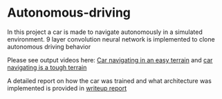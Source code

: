 # Autonomous-driving


In this project a car is made to navigate autonomously in a simulated environment.
9 layer convolution neural network is implemented to clone autonomous driving behavior 

Please see output videos here: [Car navigating in an easy terrain](https://youtu.be/1Kj7_sPdU3A) and [car navigating is a tough terrain](https://youtu.be/qSiufyAGMg8)

A detailed report on how the car was trained and what architecture was implemented is provided in [writeup report](https://github.com/ranjeethks/Autonomous-driving/blob/master/Writeup_report.pdf)
